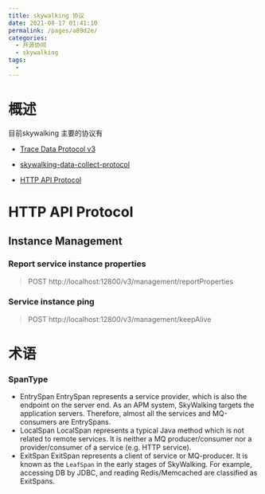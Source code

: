 ```yaml
---
title: skywalking 协议
date: 2021-08-17 01:41:10
permalink: /pages/a89d2e/
categories:
  - 开源协同
  - skywalking
tags:
  - 
---
```



# 概述

目前skywalking 主要的协议有

- [ Trace Data Protocol v3](https://skywalking.apache.org/docs/main/latest/en/protocols/trace-data-protocol-v3/#trace-data-protocol-v3)

- [skywalking-data-collect-protocol](https://github.com/apache/skywalking-data-collect-protocol)

- [HTTP API Protocol ](https://skywalking.apache.org/docs/main/latest/en/protocols/http-api-protocol/#http-api-protocol)



# HTTP API Protocol

## Instance Management

### Report service instance properties

> POST http://localhost:12800/v3/management/reportProperties

### Service instance ping

> POST http://localhost:12800/v3/management/keepAlive





# 术语

### SpanType

- EntrySpan EntrySpan represents a service provider, which is also the endpoint on the server end. As an APM system, SkyWalking targets the application servers. Therefore, almost all the services and MQ-consumers are EntrySpans.
- LocalSpan LocalSpan represents a typical Java method which is not related to remote services. It is neither a MQ producer/consumer nor a provider/consumer of a service (e.g. HTTP service).
- ExitSpan ExitSpan represents a client of service or MQ-producer. It is known as the `LeafSpan` in the early stages of SkyWalking. For example, accessing DB by JDBC, and reading Redis/Memcached are classified as ExitSpans.

